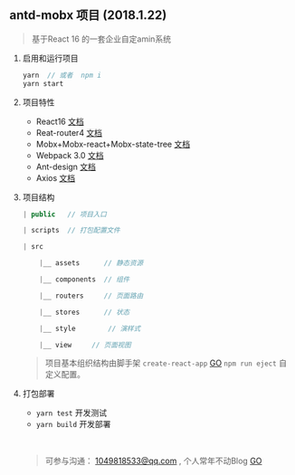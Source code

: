 ## antd-mobx 项目 (2018.1.22)

> 基于React 16 的一套企业自定amin系统

1. 启用和运行项目

   ```javascript
   yarn  // 或者  npm i
   yarn start
   ```

2. 项目特性

   - React16 [文档](https://doc.react-china.org/docs/hello-world.html)
   - Reat-router4 [文档](https://reacttraining.com/react-router/)
   - Mobx+Mobx-react+Mobx-state-tree [文档](https://github.com/mobxjs/mobx-state-tree)
   - Webpack 3.0 [文档](https://webpack.js.org/)
   - Ant-design [文档](https://ant.design/components)
   - Axios [文档](https://github.com/axios/axios)

3. 项目结构

   ```javascript
   | public   // 项目入口

   | scripts  // 打包配置文件

   | src

       |__ assets      // 静态资源

       |__ components  // 组件

       |__ routers     // 页面路由

       |__ stores      // 状态

       |__ style		// 演样式

       |__ view		// 页面视图

   ```

   > 项目基本组织结构由脚手架 `create-react-app` [GO](https://github.com/facebook/create-react-app)  `npm run eject` 自定义配置。

4. 打包部署

   - `yarn test` 开发测试
   - `yarn build` 开发部署

   ​

   >  可参与沟通： 1049818533@qq.com  , 个人常年不动Blog [GO](http://isunmonkey.com/)

   ​